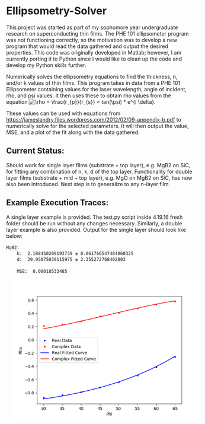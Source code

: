 # Ellipsometry-Solver
This project was started as part of my sophomore year undergraduate research on superconducting thin films. The PHE 101 ellipsometer program was not functioning correctly, so the motivation was to develop a new program that would read the data gathered and output the desired properties. This code was originally developed in Matlab; however, I am currently porting it to Python since I would like to clean up the code and develop my Python skills further.

Numerically solves the ellipsometry equations to find the thickness, n, and/or k values of thin films. This program takes in data from a PHE 101 Ellipsometer containing values for the laser wavelength, angle of incident, rho, and psi values. It then uses these to obtain rho values from the equation <img src="https://latex.codecogs.com/svg.latex?\inline&space;\rho&space;=&space;\frac{r_{p}}{r_{s}}&space;=&space;tan(\psi)&space;*&space;e^{i&space;\delta}" title="\rho = \frac{r_{p}}{r_{s}} = tan(\psi) * e^{i \delta}" />.

These values can be used with equations from https://jameslandry.files.wordpress.com/2012/02/09-appendix-b.pdf to numerically solve for the selected parameters. It will then output the value, MSE, and a plot of the fit along with the data gathered.

## Current Status:
Should work for single layer films (substrate + top layer), e.g. MgB2 on SiC, for fitting any combination of n, k, d of the top layer. Functionality for double layer films (substrate + mid + top layer), e.g. MgO on MgB2 on SiC, has now also been introduced. Next step is to generalize to any n-layer film.

## Example Execution Traces:
A single layer example is provided. The test.py script inside 4.19.16 fresh folder should be run without any changes necessary. Similarly, a double layer example is also provided. Output for the single layer should look like below:

```
MgB2:
	k:  2.108450209193739 ± 0.061766547404060325
	d:  39.95075039115975 ± 2.355272768402803

	MSE:  0.00018533485
```
<img align="center" src="./4.19.16 fresh/4.19.16-fresh-example-plot.png" alt="Example single layer fit plot" title="Single Layer Plot" hspace="20"/>
